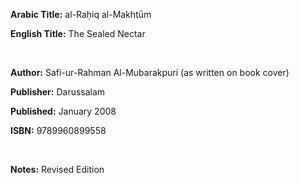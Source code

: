 **Arabic Title:** al-Raḥiq al-Makhtūm

**English Title:** The Sealed Nectar

<br />

**Author:** Safi-ur-Rahman Al-Mubarakpuri (as written on book cover)

**Publisher:** Darussalam

**Published:** January 2008

**ISBN:** 9789960899558

<br />

**Notes:** Revised Edition
